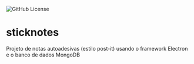 ![GitHub License](https://img.shields.io/github/license/ericaviana12/stickynotes?style=flat-square)

# sticknotes
Projeto de notas autoadesivas (estilo post-it) usando o framework Electron e o banco de dados MongoDB

